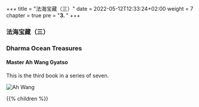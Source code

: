 +++
title = "法海宝藏（三）"
date = 2022-05-12T12:33:24+02:00
weight = 7
chapter = true
pre = "<b>3. </b>"
+++

### 法海宝藏（三）

### Dharma Ocean Treasures

#### Master Ah Wang Gyatso

This is the third book in a series of seven.

![Ah Wang](/images/fahaibao3.png)

{{% children  %}}